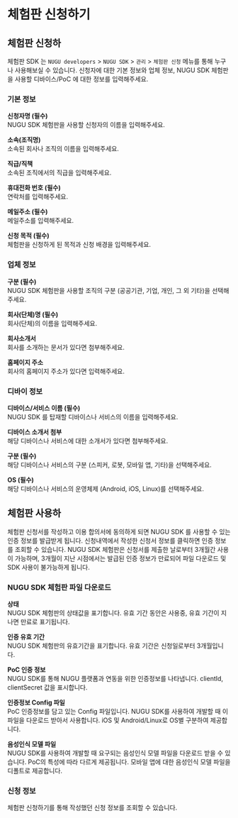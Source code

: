 # 체험판 신청하기

## 체험판 신청하

체험판 SDK 는 `NUGU developers` &gt; `NUGU SDK` &gt; `관리` &gt; `체험판 신청` 메뉴를 통해 누구나 사용해보실 수 있습니다. 신청자에 대한 기본 정보와 업체 정보, NUGU SDK 체험판을 사용할 디바이스/PoC 에 대한 정보를 입력해주세요.

### 기본 정보 

**신청자명 \(필수\)**   
NUGU SDK 체험판을 사용할 신청자의 이름을 입력해주세요. 

**소속\(조직명\)**  
소속된 회사나 조직의 이름을 입력해주세요.

**직급/직책**  
소속된 조직에서의 직급을 입력해주세요.

**휴대전화 번호 \(필수\)**  
연락처를 입력해주세요.

**메일주소 \(필수\)**  
메일주소를 입력해주세요. 

**신청 목적 \(필수\)**  
체험판을 신청하게 된 목적과 신청 배경을 입력해주세요. 



### 업체 정보 

**구분 \(필수\)**  
NUGU SDK 체험판을 사용할 조직의 구분 \(공공기관, 기업, 개인, 그 외 기타\)을 선택해주세요. 

**회사\(단체\)명 \(필수\)**  
회사\(단체\)의 이름을 입력해주세요.

**회사소개서**  
회사를 소개하는 문서가 있다면 첨부해주세요. 

**홈페이지 주소**   
회사의 홈페이지 주소가 있다면 입력해주세요.



### 디바이 정보 

**디바이스/서비스 이름 \(필수\)**  
NUGU SDK 를 탑재할 디바이스나 서비스의 이름을 입력해주세요.

**디바이스 소개서 첨부**  
해당 디바이스나 서비스에 대한 소개서가 있다면 첨부해주세요.

**구분 \(필수\)**  
해당 디바이스나 서비스의 구분 \(스피커, 로봇, 모바일 앱, 기타\)을 선택해주세요.

**OS \(필수\)**  
해당 디바이스나 서비스의 운영체제 \(Android, iOS, Linux\)를 선택해주세요. 



## 체험판 사용하

체험판 신청서를 작성하고  이용 합의서에 동의하게 되면 NUGU SDK 를 사용할 수 있는 인증 정보를 발급받게 됩니다. 신청내역에서 작성한 신청서 정보를 클릭하면 인증 정보를 조회할 수 있습니다. NUGU SDK 체험판은 신청서를 제출한 날로부터 3개월간 사용이 가능하며, 3개월이 지난 시점에서는 발급된 인증 정보가 만료되어 파일 다운로드 및 SDK 사용이 불가능하게 됩니다. 

### NUGU SDK 체험판 파일 다운로드

**상태**  
NUGU SDK 체험판의 상태값을 표기합니다. 유효 기간 동안은 사용중, 유효 기간이 지나면 만료로 표기됩니다. 

**인증 유효 기간**  
NUGU SDK 체험판의 유효기간을 표기합니다. 유효 기간은 신청일로부터 3개월입니다. 

**PoC 인증 정보**  
NUGU SDK를 통해 NUGU 플랫폼과 연동을 위한 인증정보를 나타냅니다. clientId, clientSecret 값을 표시합니다.

**인증정보 Config 파일**  
PoC 인증정보를 담고 있는 Config 파일입니다. NUGU SDK를 사용하여 개발할 때 이 파일을 다운로드 받아서 사용합니다. iOS 및 Android/Linux로 OS별 구분하여 제공합니다.

**음성인식 모델 파일**  
NUGU SDK를 사용하여 개발할 때 요구되는 음성인식 모델 파일을 다운로드 받을 수 있습니다. PoC의 특성에 따라 다르게 제공됩니다. 모바일 앱에 대한 음성인식 모델 파일을 디폴트로 제공합니다.   


### 신청 정보

체험판 신청하기를 통해 작성했던 신청 정보를 조회할 수 있습니다. 





